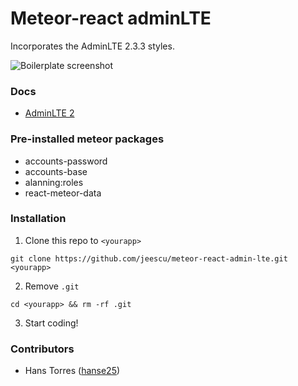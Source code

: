 # Meteor-react adminLTE

Incorporates the AdminLTE 2.3.3 styles.

![Boilerplate screenshot](blob:https%3A//drive.google.com/fad564e8-f34a-4d7d-bd7e-49e60be2ff23)

### Docs
* [AdminLTE 2](http://almsaeedstudio.com/themes/AdminLTE/documentation/index.html)

### Pre-installed meteor packages
* accounts-password
* accounts-base
* alanning:roles
* react-meteor-data


### Installation

1. Clone this repo to `<yourapp>`

  `git clone https://github.com/jeescu/meteor-react-admin-lte.git <yourapp>`

2. Remove `.git`

  `cd <yourapp> && rm -rf .git`

3. Start coding!

### Contributors
- Hans Torres ([hanse25](https://github.com/hanseh25))


